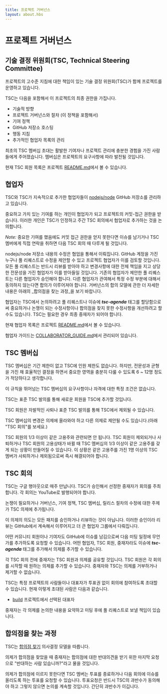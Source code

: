 ```yaml
---
title: 프로젝트 거버넌스
layout: about.hbs
---
```

# 프로젝트 거버넌스

## 기술 결정 위원회(TSC, Technical Steering Committee)

<!--
The project is jointly governed by a Technical Steering Committee (TSC)
which is responsible for high-level guidance of the project.

The TSC has final authority over this project including:

* Technical direction
* Project governance and process (including this policy)
* Contribution policy
* GitHub repository hosting
* Conduct guidelines
* Maintaining the list of additional Collaborators
-->
프로젝트의 고수준 지침에 대한 책임이 있는 기술 결정 위원회(TSC)가 함께 프로젝트를 운영하고 있습니다.

TSC는 다음을 포함해서 이 프로젝트의 최종 권한을 가집니다.

* 기술적 방향
* 프로젝트 거버넌스와 절차 (이 정책을 포함해서)
* 기여 정책
* GitHub 저장소 호스팅
* 행동 지침
* 추가적인 협업자 목록의 관리

<!--
Initial membership invitations to the TSC were given to individuals who
had been active contributors, and who have significant
experience with the management of the project. Membership is
expected to evolve over time according to the needs of the project.

For the current list of TSC members, see the project
[README.md](https://github.com/nodejs/node/blob/master/README.md#tsc-technical-steering-committee).
-->
최초의 TSC 멤버십 초대는 활발한 기여자나 프로젝트 관리에 충분한 경험을 가진 사람들에게 주어졌습니다.
멤버십은 프로젝트의 요구사항에 따라 발전될 것입니다.

현재 TSC 회원 목록은 프로젝트
[README.md](https://github.com/nodejs/node/blob/master/README.md#tsc-technical-steering-committee)에서
볼 수 있습니다.

<!--
## Collaborators

The [nodejs/node](https://github.com/nodejs/node) GitHub repository is
maintained by the TSC and additional Collaborators who are added by the
TSC on an ongoing basis.

Individuals making significant and valuable contributions are made
Collaborators and given commit-access to the project. These
individuals are identified by the TSC and their addition as
Collaborators is discussed during the weekly TSC meeting.
-->
## 협업자

TSC와 TSC가 지속적으로 추가한 협업자들이
[nodejs/node](https://github.com/nodejs/node) GitHub 저장소를 관리하고 있습니다.

중요하고 가치 있는 기여를 하는 개인이 협업자가 되고 프로젝트의 커밋-접근 권한을 받습니다. 이러한 개인은
TSC가 인정하고 주간 TSC 회의에서 협업자로 추가하는 것을 논의합니다.

<!--
_Note:_ If you make a significant contribution and are not considered
for commit-access, log an issue or contact a TSC member directly and it
will be brought up in the next TSC meeting.

Modifications of the contents of the nodejs/node repository are made on
a collaborative basis. Anybody with a GitHub account may propose a
modification via pull request and it will be considered by the project
Collaborators. All pull requests must be reviewed and accepted by a
Collaborator with sufficient expertise who is able to take full
responsibility for the change. In the case of pull requests proposed
by an existing Collaborator, an additional Collaborator is required
for sign-off. Consensus should be sought if additional Collaborators
participate and there is disagreement around a particular
modification. See _Consensus Seeking Process_ below for further detail
on the consensus model used for governance.
-->
_Note:_ 중요한 기여를 했음에도 커밋 접근 권한을 얻지 못한다면 이슈를 남기거나 TSC 멤버에게
직접 연락을 취하면 다음 TSC 회의 때 다루게 될 것입니다.

nodejs/node 저장소 내용의 수정은 협업을 통해서 이뤄집니다. GitHub 계정을 가진 누구나 풀 리퀘스트로
수정을 제안할 수 있고 프로젝트 협업자가 이를 검토할 것입니다. 모든 풀 리퀘스트는 반드시 리뷰를
받아야 하고 변경사항에 대한 전체 책임을 지고 상당한 전문성을 가진 협업자가 이를 받아들일 것입니다.
기존의 협업자가 제안한 풀 리퀘스트는 다른 협업자가 승인해야 합니다. 다른 협업자가 관여해서
특정 수정 부분에 대해서 동의하지 않는다면 합의가 이루어져야 합니다. 거버넌스의 합의 모델에 관한
더 자세한 내용은 아래의 _합의점을 찾는 과정_을 보기 바랍니다.

<!--
Collaborators may opt to elevate significant or controversial
modifications, or modifications that have not found consensus to the
TSC for discussion by assigning the ***tsc-agenda*** tag to a pull
request or issue. The TSC should serve as the final arbiter where
required.

For the current list of Collaborators, see the project
[README.md](https://github.com/nodejs/node/blob/master/README.md#current-project-team-members).

A guide for Collaborators is maintained in
[COLLABORATOR_GUIDE.md](https://github.com/nodejs/node/blob/master/COLLABORATOR_GUIDE.md).
-->
협업자는 TSC에서 논의하려고 풀 리퀘스트나 이슈에 ***tsc-agenda*** 태그를 할당함으로써 중요하거나
논쟁이 되는 수정사항이나 합의점을 찾지 못한 수정사항을 개선하려고 할 수도 있습니다.
TSC는 필요한 경우 최종 중재자가 되어야 합니다.

현재 협업자 목록은 프로젝트
[README.md](https://github.com/nodejs/node/blob/master/README.md#current-project-team-members)에서
볼 수 있습니다.

협업자 가이드는
[COLLABORATOR_GUIDE.md](https://github.com/nodejs/node/blob/master/COLLABORATOR_GUIDE.md)에서
관리되어 있습니다.

<!--
## TSC Membership

TSC seats are not time-limited.  There is no fixed size of the TSC.
However, the expected target is between 6 and 12, to ensure adequate
coverage of important areas of expertise, balanced with the ability to
make decisions efficiently.

There is no specific set of requirements or qualifications for TSC
membership beyond these rules.

The TSC may add additional members to the TSC by a standard TSC motion.
-->
## TSC 멤버십

TSC 멤버십은 기간 제한이 없고 TSC에 인원 제한도 없습니다. 하지만, 전문성과 균형을 가진 채
효율적인 결정을 하면서 중요한 영역을 충분히 다룰 수 있도록 6 ~ 12명 정도가 적당하다고 생각합니다.

이 규칙을 뛰어넘는 TSC 멤버십의 요구사항이나 자격에 대한 특정 조건은 없습니다.

TSC는 표준 TSC 발의를 통해 새로운 회원을 TSC에 추가할 것입니다.

<!--
A TSC member may be removed from the TSC by voluntary resignation, or by
a standard TSC motion.

Changes to TSC membership should be posted in the agenda, and may be
suggested as any other agenda item (see "TSC Meetings" below).

No more than 1/3 of the TSC members may be affiliated with the same
employer.  If removal or resignation of a TSC member, or a change of
employment by a TSC member, creates a situation where more than 1/3 of
the TSC membership shares an employer, then the situation must be
immediately remedied by the resignation or removal of one or more TSC
members affiliated with the over-represented employer(s).
-->
TSC 회원은 자발적인 사퇴나 표준 TSC 발의를 통해 TSC에서 제외될 수 있습니다.

TSC 멤버십의 변경은 의제에 올라와야 하고 다른 의제로 제안될 수도 있습니다.(아래 "TSC 회의"를 보세요.)

TSC 회원의 1/3 이상이 같은 고용주와 관련되면 안 됩니다. TSC 회원이 제외되거나 사퇴하거나 TSC 회원의
고용상태가 바뀔 때 TSC 멤버십의 1/3 이상이 같은 고용주를 갖게 되는 상황이 만들어질 수 있습니다.
이 상황은 같은 고용주를 가진 1명 이상의 TSC 멤버가 사퇴하거나 제외됨으로써 즉시 해결되어야 합니다.

<!--
## TSC Meetings

The TSC meets weekly on a Google Hangout On Air. The meeting is run by
a designated moderator approved by the TSC. Each meeting should be
published to YouTube.

Items are added to the TSC agenda which are considered contentious or
are modifications of governance, contribution policy, TSC membership,
or release process.

The intention of the agenda is not to approve or review all patches.
That should happen continuously on GitHub and be handled by the larger
group of Collaborators.
-->
## TSC 회의

TSC는 구글 행아웃으로 매주 만납니다. TSC가 승인해서 선정한 중재자가 회의를 주최합니다.
각 회의는 YouTube로 발행되어야 합니다.

논쟁이 필요하거나 거버넌스, 기여 정책, TSC 멤버십, 릴리스 절차의 수정에 대한 주제가
TSC 의제에 추가됩니다.

이 의제의 의도는 모든 패치를 승인하거나 리뷰하는 것이 아닙니다. 이러한 승인이라 리뷰는
GitHub에서 계속해서 이루어지고 더 큰 협업자 그룹에서 다뤄집니다.

<!--
Any community member or contributor can ask that something be added to
the next meeting's agenda by logging a GitHub Issue. Any Collaborator,
TSC member or the moderator can add the item to the agenda by adding
the ***tsc-agenda*** tag to the issue.

Prior to each TSC meeting, the moderator will share the Agenda with
members of the TSC. TSC members can add any items they like to the
agenda at the beginning of each meeting. The moderator and the TSC
cannot veto or remove items.
-->
어떤 커뮤니티 회원이나 기여자도 GitHub에 이슈를 남김으로써 다음 미팅 일정에 무언가를 추가하도록
요청할 수 있습니다. 어떤 협업자, TSC 회원, 중재자라도 이슈에 ***tsc-agenda*** 태그를
추가해서 의제를 추가할 수 있습니다.

각 TSC 회의 전에 중재자는 TSC 회원과 의제를 공유할 것입니다. TSC 회원은 각 회의를 시작할 때
원하는 의제를 추가할 수 있습니다. 중재자와 TSC는 의제를 거부하거나 제거할 수 없습니다.

<!--
The TSC may invite persons or representatives from certain projects to
participate in a non-voting capacity. These invitees currently are:

* A representative from [build](https://github.com/node-forward/build)
  chosen by that project.

The moderator is responsible for summarizing the discussion of each
agenda item and sending it as a pull request after the meeting.
-->
TSC는 특정 프로젝트의 사람들이나 대표자가 투표권 없이 회의에 참여하도록 초대할 수 있습니다. 현재 이렇게 초대된 사람은 다음과 같습니다.

* [build](https://github.com/node-forward/build) 프로젝트에서 선택된 대표자

중재자는 각 의제를 논의한 내용을 요약하고 미팅 후에 풀 리퀘스트로 보낼 책임이 있습니다.

<!--
## Consensus Seeking Process

The TSC follows a
[Consensus Seeking](https://en.wikipedia.org/wiki/Consensus-seeking_decision-making)
decision making model.

When an agenda item has appeared to reach a consensus, the moderator
will ask "Does anyone object?" as a final call for dissent from the
consensus.

If an agenda item cannot reach a consensus, a TSC member can call for
either a closing vote or a vote to table the issue to the next
meeting. The call for a vote must be approved by a majority of the TSC
or else the discussion will continue. Simple majority wins.
-->
## 합의점을 찾는 과정

TSC는 [합의점 찾기](https://en.wikipedia.org/wiki/Consensus-seeking_decision-making) 의사결정 모델을 따릅니다.

의제가 합의점을 찾았을 때 중재자는 합의점에 대한 반대의견을 받기 위한 마지막 요청으로 "반대하는 사람 있습니까?"라고 물을 것입니다.

의제가 합의점에 이르지 못한다면 TSC 멤버는 투표를 종료하거나 다음 회의에 이슈를 올리도록 하는 투표를 요청할 수 있습니다. 투표요청은 반드시 TSC의 과반수가 동의해야 하고 그렇지 않으면 논의를 계속할 것입니다. 간단히 과반수가 이깁니다.
